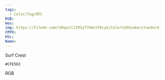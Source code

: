 ```yaml
---
tags:
  - Color/Tag/NTC
RGB:
Hex:
img: https://filedn.com/l0hpzxl1f01yT7GHxtF8cyk/Color%20Snake/standard_csv_to_svg//CFE5D2.svg
CMYK:
HSL:
Name:
---
```

Surf Crest
```palette
#CFE5D2
```
RGB
